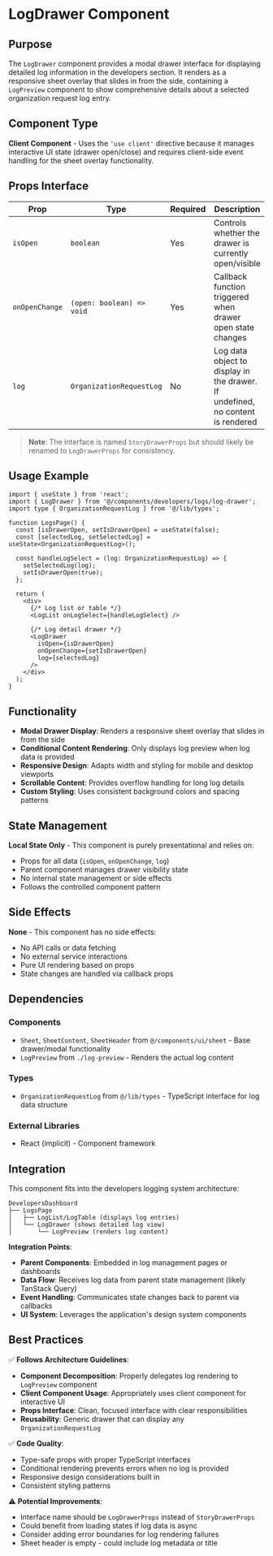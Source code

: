 # LogDrawer Component

## Purpose

The `LogDrawer` component provides a modal drawer interface for displaying detailed log information in the developers section. It renders as a responsive sheet overlay that slides in from the side, containing a `LogPreview` component to show comprehensive details about a selected organization request log entry.

## Component Type

**Client Component** - Uses the `'use client'` directive because it manages interactive UI state (drawer open/close) and requires client-side event handling for the sheet overlay functionality.

## Props Interface

| Prop | Type | Required | Description |
|------|------|----------|-------------|
| `isOpen` | `boolean` | Yes | Controls whether the drawer is currently open/visible |
| `onOpenChange` | `(open: boolean) => void` | Yes | Callback function triggered when drawer open state changes |
| `log` | `OrganizationRequestLog` | No | Log data object to display in the drawer. If undefined, no content is rendered |

> **Note**: The interface is named `StoryDrawerProps` but should likely be renamed to `LogDrawerProps` for consistency.

## Usage Example

```tsx
import { useState } from 'react';
import { LogDrawer } from '@/components/developers/logs/log-drawer';
import type { OrganizationRequestLog } from '@/lib/types';

function LogsPage() {
  const [isDrawerOpen, setIsDrawerOpen] = useState(false);
  const [selectedLog, setSelectedLog] = useState<OrganizationRequestLog>();

  const handleLogSelect = (log: OrganizationRequestLog) => {
    setSelectedLog(log);
    setIsDrawerOpen(true);
  };

  return (
    <div>
      {/* Log list or table */}
      <LogList onLogSelect={handleLogSelect} />
      
      {/* Log detail drawer */}
      <LogDrawer
        isOpen={isDrawerOpen}
        onOpenChange={setIsDrawerOpen}
        log={selectedLog}
      />
    </div>
  );
}
```

## Functionality

- **Modal Drawer Display**: Renders a responsive sheet overlay that slides in from the side
- **Conditional Content Rendering**: Only displays log preview when log data is provided
- **Responsive Design**: Adapts width and styling for mobile and desktop viewports
- **Scrollable Content**: Provides overflow handling for long log details
- **Custom Styling**: Uses consistent background colors and spacing patterns

## State Management

**Local State Only** - This component is purely presentational and relies on:
- Props for all data (`isOpen`, `onOpenChange`, `log`)
- Parent component manages drawer visibility state
- No internal state management or side effects
- Follows the controlled component pattern

## Side Effects

**None** - This component has no side effects:
- No API calls or data fetching
- No external service interactions
- Pure UI rendering based on props
- State changes are handled via callback props

## Dependencies

### Components
- `Sheet`, `SheetContent`, `SheetHeader` from `@/components/ui/sheet` - Base drawer/modal functionality
- `LogPreview` from `./log-preview` - Renders the actual log content

### Types
- `OrganizationRequestLog` from `@/lib/types` - TypeScript interface for log data structure

### External Libraries
- React (implicit) - Component framework

## Integration

This component fits into the developers logging system architecture:

```
DevelopersDashboard
├── LogsPage
│   ├── LogList/LogTable (displays log entries)
│   └── LogDrawer (shows detailed log view)
│       └── LogPreview (renders log content)
```

**Integration Points**:
- **Parent Components**: Embedded in log management pages or dashboards
- **Data Flow**: Receives log data from parent state management (likely TanStack Query)
- **Event Handling**: Communicates state changes back to parent via callbacks
- **UI System**: Leverages the application's design system components

## Best Practices

✅ **Follows Architecture Guidelines**:
- **Component Decomposition**: Properly delegates log rendering to `LogPreview` component
- **Client Component Usage**: Appropriately uses client component for interactive UI
- **Props Interface**: Clean, focused interface with clear responsibilities
- **Reusability**: Generic drawer that can display any `OrganizationRequestLog`

✅ **Code Quality**:
- Type-safe props with proper TypeScript interfaces
- Conditional rendering prevents errors when no log is provided
- Responsive design considerations built in
- Consistent styling patterns

⚠️ **Potential Improvements**:
- Interface name should be `LogDrawerProps` instead of `StoryDrawerProps`
- Could benefit from loading states if log data is async
- Consider adding error boundaries for log rendering failures
- Sheet header is empty - could include log metadata or title